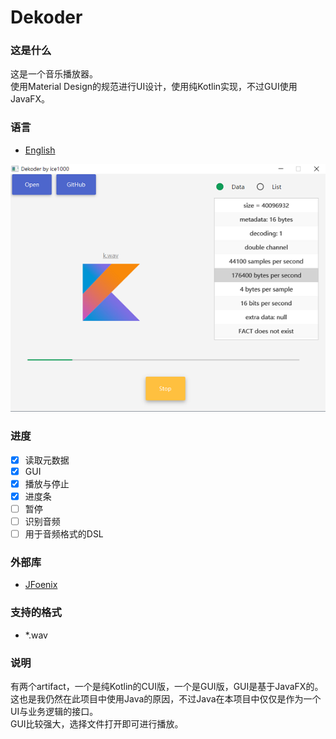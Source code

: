 # Dekoder

### 这是什么
这是一个音乐播放器。<br/>
使用Material Design的规范进行UI设计，使用纯Kotlin实现，不过GUI使用JavaFX。

### 语言
+ [English](./README.md)

![0](./art/01.PNG)

### 进度
+ [X] 读取元数据
+ [X] GUI
+ [X] 播放与停止
+ [X] 进度条
+ [ ] 暂停
+ [ ] 识别音频
+ [ ] 用于音频格式的DSL

### 外部库
+ [JFoenix](https://github.com/jfoenixadmin/JFoenix)

### 支持的格式
+ *.wav

### 说明
有两个artifact，一个是纯Kotlin的CUI版，一个是GUI版，GUI是基于JavaFX的。<br/>
这也是我仍然在此项目中使用Java的原因，不过Java在本项目中仅仅是作为一个UI与业务逻辑的接口。<br/>
GUI比较强大，选择文件打开即可进行播放。
